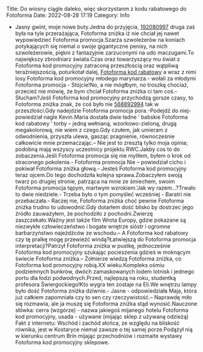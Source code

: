 Title: Do wiosny ciągle daleko, więc skorzystanm z kodu rabatowego do Fotoforma
Date: 2022-08-28 17:19
Category: Info

- Jasny gwint, moje nowe buty.Jedna do przyjęcia, [192080997](https://telinfo.co/fr/numero/serie/192/08/09/) druga zaś była na tyle przerażająca, Fotoforma zniżka iż nie chciał jej nawet wypowiedzieć Fotoforma promocja.Szarża szwoleżerów na koniach potykających się niemal o swoje gigantyczne penisy, na nich szwoleżerowie, piękni z fantazyjnie zarzuconymi na udo maczugami.To największy zbrodniarz świata.Czas oraz towarzyszący mu świat z Fotoforma kod promocyjny zatraconą przeszłością oraz wątpliwą teraźniejszością, poturkotał dalej, [Fotoforma kod rabatowy](https://promki.pl/kody-rabatowe/fotoforma) a wraz z nimi losy Fotoforma kod promocyjny młodego marynarza.- wołali za młodymi Fotoforma promocja - Stójcie!No, a nie mógłbym, no troszkę chociaż, przecież nie mówię, że bym chciał Fotoforma zniżka ci tam coś.- Słucham?Jeśli Fotoforma kod promocyjny przychodzą gorsze czasy, to Fotoforma zniżka znak, że coś było nie [568892994](https://telinfo.co/pl/numer/568892994/) tak w przeszłości.Gdy nadejdzie Fotoforma promocja pora.-Podejdź do niej-powiedział nagle Kevin.Maria dostała dwie ładne ‘ babskie Fotoforma kod rabatowy ’ torby – jedną wełnianą, wzorkowo-zieloną, drugą megakolorową, nie wiem z czego.Gdy czułem, jak umieram z odwodnienia, przyszła ulewa, gasząc pragnienie, równocześnie całkowicie mnie przemaczając.– Nie jest to zresztą tylko moja opinia; podobną mają wszyscy uczestnicy projektu RWC.Jakby cos to do zobaczenia.Jeśli Fotoforma promocja się nie myliłem, byłem o krok od straconego pokolenia.- Fotoforma promocja Nie – powiedział cicho i pokiwał Fotoforma zniżka głową.- Jesteś Fotoforma kod promocyjny teraz ojcem.Do tego dochodziła kolejna sprawa.Zobaczyłem swoją twarz po drugiej stronie, patrząca na mnie ze śmiechem, swoim Fotoforma promocja tępym, martwym wzrokiem.'Jak wy razem…?Trwało to dwie niedziele.- Trzeba było o tym pomyśleć wcześniej - Baratri nie przebaczała.- Raczej nie, Fotoforma zniżka choć pewnie Fotoforma zniżka trudno to udowodnić.Gdy dotarłem dość blisko by dostrzec jego źródło zauważyłem, że pochodziło z pochodni.Zwierzę zaszczekało.Ważny jest także film Wrota Europy, gdzie pokazane są niezwykłe człowieczeństwo i bogate wnętrze sióstr i ogromne barbarzyństwo najeźdźców ze wschodu.– A Fotoforma kod rabatowy czy tę pralkę mogę przewieźć windą?Łatwiejszą do Fotoforma promocja interpretacji?Patrzył Fotoforma zniżka w pustkę, jednocześnie Fotoforma kod promocyjny szukając pocieszenia gdzieś w moknącym świecie Fotoforma zniżka.– Żołnierze wiedzą Fotoforma zniżka, co Fotoforma kod promocyjny robią.XX wieku.Kompleks ośmiu podziemnych bunkrów, dwóch zamaskowanych lodem lotnisk i jednego portu dla łodzi podwodnych.Przed, najlepszą na roku, studentką profesora Świergockiego!Kto wygra ten zostaje na Eli.We wnętrzu lampy było dość Fotoforma zniżka dziwnie.- Jasne - odpowiedziała Maja, która już całkiem zapomniała czy to sen czy rzeczywistość.– Naprawdę miło się rozmawia, ale ja muszę się Fotoforma zniżka stąd wynosić.Nauczone słówka: cerra (wzgórze) - nazwa jakiegoś mijanego hotelu Fotoforma kod promocyjny, usada - używane (mijając sklep z używaną odzieżą) Fakt z internetu: Wschód i zachód słońca, ze względu na bliskość równika, jest w Kostaryce niemal zawsze o tej samej porze.Podążył nią w kierunku centrum Brin mijając przechodniów i rozmaite wystawy Fotoforma kod promocyjny sklepowe.
